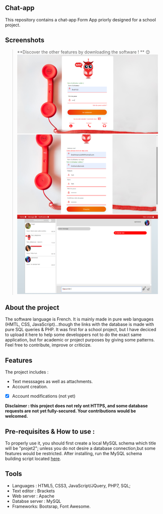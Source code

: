 ## Chat-app
This repository contains a chat-app Form App priorly designed for a school project. 

## Screenshots 

> **Discover the other features by downloading the software ! ** :blush:
![Home page:](Hibou_home.png)
![Registration page:](Hibou_inscription.png)
![Chat page:](Hibou_Message.png)




## About the project
The software language is French. It is mainly made in pure web languages (HMTL, CSS, JavaScript)...though the links with the database is made with pure SQL queries & PHP. It was first for a school project, but I have deciced to upload it here to help some developpers not to do the exact same application, but for academic or project purposes by giving some patterns. Feel free to contribute, improve or criticize.

## Features
The project includes : 
- Text messsages as well as attachments. 
- Account creation.
- [x] Account modifications (not yet)

**Disclaimer : this project does not rely ont HTTPS, and some database requests are not yet fully-secured. Your contributions would be welcomed.**

## Pre-requisites & How to use :
To properly use it, you should first create a local MySQL schema which title will be "projet2"; unless you do not desire a database connection,but some features would be restricted. After installing, run the MySQL schema building script located [here](https://github.com/Justsecret123/Chat-app/blob/master/database.sql).

## Tools
- Languages : HTML5, CSS3, JavaScript/JQuery, PHP7, SQL; 
- Text editor : Brackets
- Web server : Apache
- Databse server : MySQL
- Frameworks: Bootsrap, Font Awesome.
